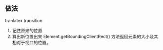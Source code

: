 ## 做法
tranlatex transition

1. 记住原来的位置
2. 算出新位置出来
Element.getBoundingClientRect() 方法返回元素的大小及其相对于视口的位置。